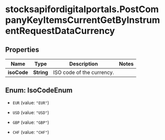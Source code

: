 # stocksapifordigitalportals.PostCompanyKeyItemsCurrentGetByInstrumentRequestDataCurrency

## Properties

Name | Type | Description | Notes
------------ | ------------- | ------------- | -------------
**isoCode** | **String** | ISO code of the currency. | 



## Enum: IsoCodeEnum


* `EUR` (value: `"EUR"`)

* `USD` (value: `"USD"`)

* `GBP` (value: `"GBP"`)

* `CHF` (value: `"CHF"`)




